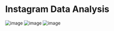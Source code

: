 # Instagram Data Analysis  
![image](https://user-images.githubusercontent.com/67740644/123454718-82ee5900-d5fe-11eb-8562-8e4cb5ddeceb.png)  ![image](https://user-images.githubusercontent.com/67740644/123454970-c6e15e00-d5fe-11eb-93b7-02c16ea2cc59.png) ![image](https://user-images.githubusercontent.com/67740644/123455175-0ad46300-d5ff-11eb-9435-43d97e46d29e.png)





